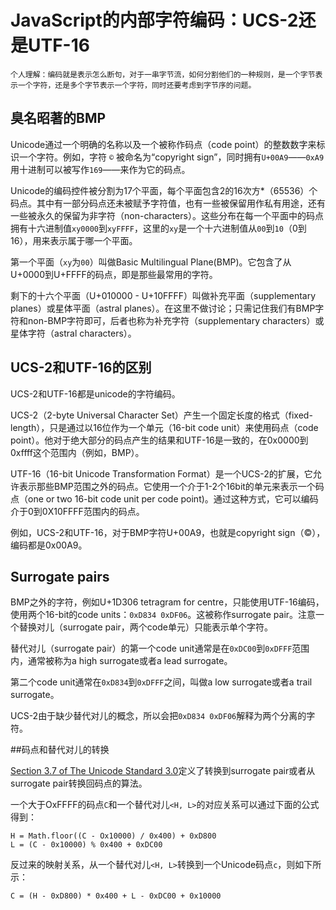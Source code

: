 # JavaScript的内部字符编码：UCS-2还是UTF-16

`
个人理解：编码就是表示怎么断句，对于一串字节流，如何分割他们的一种规则，是一个字节表示一个字符，还是多个字节表示一个字符，同时还要考虑到字节序的问题。
`

## 臭名昭著的BMP
Unicode通过一个明确的名称以及一个被称作码点（code point）的整数数字来标识一个字符。例如，字符 `©` 被命名为“copyright sign”，同时拥有`U+00A9`——`0xA9`用十进制可以被写作`169`——来作为它的码点。

Unicode的编码控件被分割为17个平面，每个平面包含2的16次方*（65536）个码点。其中有一部分码点还未被赋予字符值，也有一些被保留用作私有用途，还有一些被永久的保留为非字符（non-characters）。这些分布在每一个平面中的码点拥有十六进制值`xy0000`到`xyFFFF`，这里的`xy`是一个十六进制值从`00`到`10`（0到16），用来表示属于哪一个平面。

第一个平面（`xy`为`00`）叫做Basic Multilingual Plane(BMP)。它包含了从U+0000到U+FFFF的码点，即是那些最常用的字符。

剩下的十六个平面（U+010000 - U+10FFFF）叫做补充平面（supplementary planes）或星体平面（astral planes）。在这里不做讨论；只需记住我们有BMP字符和non-BMP字符即可，后者也称为补充字符（supplementary characters）或星体字符（astral characters）。

## UCS-2和UTF-16的区别
UCS-2和UTF-16都是unicode的字符编码。

UCS-2（2-byte Universal Character Set）产生一个固定长度的格式（fixed-length），只是通过以16位作为一个单元（16-bit code unit）来使用码点（code point）。他对于绝大部分的码点产生的结果和UTF-16是一致的，在0x0000到0xffff这个范围内（例如，BMP）。

UTF-16（16-bit Unicode Transformation Format）是一个UCS-2的扩展，它允许表示那些BMP范围之外的码点。它使用一个介于1-2个16bit的单元来表示一个码点（one or two 16-bit code unit per code point)。通过这种方式，它可以编码介于0到0X10FFFF范围内的码点。

例如，UCS-2和UTF-16，对于BMP字符U+00A9，也就是copyright sign（©），编码都是0x00A9。

## Surrogate pairs
BMP之外的字符，例如U+1D306 tetragram for centre，只能使用UTF-16编码，使用两个16-bit的code units：`0xD834 0xDF06`。这被称作surrogate pair。注意一个替换对儿（surrogate pair，两个code单元）只能表示单个字符。

替代对儿（surrogate pair）的第一个code unit通常是在`0xDC00`到`0xDFFF`范围内，通常被称为a high surrogate或者a lead surrogate。

第二个code unit通常在`0xD834`到`0xDFFF`之间，叫做a low surrogate或者a trail surrogate。

UCS-2由于缺少替代对儿的概念，所以会把`0xD834 0xDF06`解释为两个分离的字符。

##码点和替代对儿的转换

[Section 3.7 of The Unicode Standard 3.0](http://unicode.org/versions/Unicode3.0.0/ch03.pdf)定义了转换到surrogate pair或者从surrogate pair转换回码点的算法。

一个大于OxFFFF的码点`C`和一个替代对儿`<H, L>`的对应关系可以通过下面的公式得到：

```
H = Math.floor((C - Ox10000) / 0x400) + 0xD800
L = (C - 0x10000) % 0x400 + 0xDC00
```

反过来的映射关系，从一个替代对儿`<H, L>`转换到一个Unicode码点`c`，则如下所示：

```
C = (H - 0xD800) * 0x400 + L - 0xDC00 + 0x10000
```